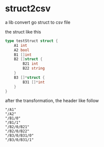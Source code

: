 # struct2csv
a lib convert go struct to csv file

the struct like this
```go
type testStruct struct {
	A1 int
	A2 bool
	B1 []int
	B2 []struct {
		B21 int
		B22 string
	}
	B3 []*struct {
		B31 []*int
	}
}
```
after the transformation, the header like follow
```text
"/A1"
"/A2"
"/B1/0"
"/B1/1"
"/B2/0/B21"
"/B2/0/B22"
"/B3/0/B31/0"
"/B3/0/B31/1"
```